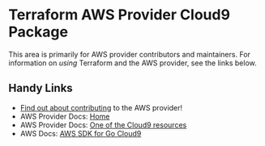 # Terraform AWS Provider Cloud9 Package

This area is primarily for AWS provider contributors and maintainers. For information on _using_ Terraform and the AWS provider, see the links below.


## Handy Links

* [Find out about contributing](../../../docs/contributing) to the AWS provider!
* AWS Provider Docs: [Home](https://registry.terraform.io/providers/hashicorp/aws/latest/docs)
* AWS Provider Docs: [One of the Cloud9 resources](https://registry.terraform.io/providers/hashicorp/aws/latest/docs/resources/cloud9_environment_ec2)
* AWS Docs: [AWS SDK for Go Cloud9](https://docs.aws.amazon.com/sdk-for-go/api/service/cloud9/)
